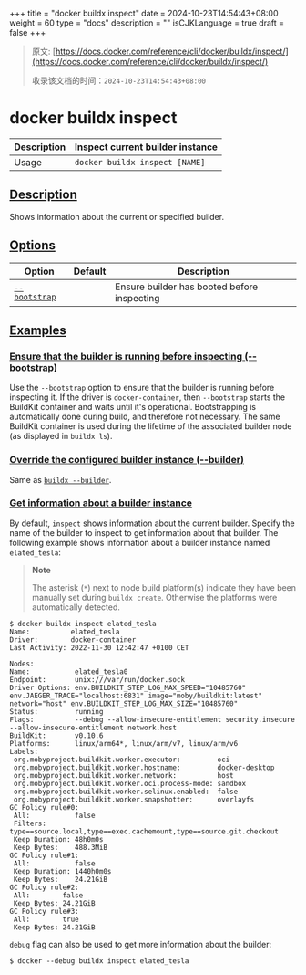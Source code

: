 +++
title = "docker buildx inspect"
date = 2024-10-23T14:54:43+08:00
weight = 60
type = "docs"
description = ""
isCJKLanguage = true
draft = false
+++

> 原文: [https://docs.docker.com/reference/cli/docker/buildx/inspect/](https://docs.docker.com/reference/cli/docker/buildx/inspect/)
>
> 收录该文档的时间：`2024-10-23T14:54:43+08:00`

# docker buildx inspect

| Description | Inspect current builder instance |
| :---------- | -------------------------------- |
| Usage       | `docker buildx inspect [NAME]`   |

## [Description](https://docs.docker.com/reference/cli/docker/buildx/inspect/#description)

Shows information about the current or specified builder.

## [Options](https://docs.docker.com/reference/cli/docker/buildx/inspect/#options)

| Option                                                       | Default | Description                                 |
| ------------------------------------------------------------ | ------- | ------------------------------------------- |
| [`--bootstrap`](https://docs.docker.com/reference/cli/docker/buildx/inspect/#bootstrap) |         | Ensure builder has booted before inspecting |

## [Examples](https://docs.docker.com/reference/cli/docker/buildx/inspect/#examples)

### [Ensure that the builder is running before inspecting (--bootstrap)](https://docs.docker.com/reference/cli/docker/buildx/inspect/#bootstrap)

Use the `--bootstrap` option to ensure that the builder is running before inspecting it. If the driver is `docker-container`, then `--bootstrap` starts the BuildKit container and waits until it's operational. Bootstrapping is automatically done during build, and therefore not necessary. The same BuildKit container is used during the lifetime of the associated builder node (as displayed in `buildx ls`).

### [Override the configured builder instance (--builder)](https://docs.docker.com/reference/cli/docker/buildx/inspect/#builder)

Same as [`buildx --builder`](https://docs.docker.com/reference/cli/docker/buildx/#builder).

### [Get information about a builder instance](https://docs.docker.com/reference/cli/docker/buildx/inspect/#get-information-about-a-builder-instance)

By default, `inspect` shows information about the current builder. Specify the name of the builder to inspect to get information about that builder. The following example shows information about a builder instance named `elated_tesla`:

> **Note**
>
> The asterisk (`*`) next to node build platform(s) indicate they have been manually set during `buildx create`. Otherwise the platforms were automatically detected.



```console
$ docker buildx inspect elated_tesla
Name:          elated_tesla
Driver:        docker-container
Last Activity: 2022-11-30 12:42:47 +0100 CET

Nodes:
Name:           elated_tesla0
Endpoint:       unix:///var/run/docker.sock
Driver Options: env.BUILDKIT_STEP_LOG_MAX_SPEED="10485760" env.JAEGER_TRACE="localhost:6831" image="moby/buildkit:latest" network="host" env.BUILDKIT_STEP_LOG_MAX_SIZE="10485760"
Status:         running
Flags:          --debug --allow-insecure-entitlement security.insecure --allow-insecure-entitlement network.host
BuildKit:       v0.10.6
Platforms:      linux/arm64*, linux/arm/v7, linux/arm/v6
Labels:
 org.mobyproject.buildkit.worker.executor:         oci
 org.mobyproject.buildkit.worker.hostname:         docker-desktop
 org.mobyproject.buildkit.worker.network:          host
 org.mobyproject.buildkit.worker.oci.process-mode: sandbox
 org.mobyproject.buildkit.worker.selinux.enabled:  false
 org.mobyproject.buildkit.worker.snapshotter:      overlayfs
GC Policy rule#0:
 All:           false
 Filters:       type==source.local,type==exec.cachemount,type==source.git.checkout
 Keep Duration: 48h0m0s
 Keep Bytes:    488.3MiB
GC Policy rule#1:
 All:           false
 Keep Duration: 1440h0m0s
 Keep Bytes:    24.21GiB
GC Policy rule#2:
 All:        false
 Keep Bytes: 24.21GiB
GC Policy rule#3:
 All:        true
 Keep Bytes: 24.21GiB
```

`debug` flag can also be used to get more information about the builder:



```console
$ docker --debug buildx inspect elated_tesla
```
